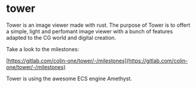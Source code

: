 # tower

Tower is an image viewer made with rust.
The purpose of Tower is to offert a simple, light and perfomant image viewer with
a bunch of features adapted to the CG world and digital creation.

Take a look to the milestones:

[https://gitlab.com/colin-one/tower/-/milestones](https://gitlab.com/colin-one/tower/-/milestones)


Tower is using the awesome ECS engine Amethyst.

